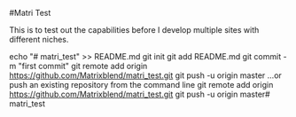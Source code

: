 #Matri Test

This is to test out the capabilities before I develop multiple sites with different niches. 

echo "# matri_test" >> README.md
git init
git add README.md
git commit -m "first commit"
git remote add origin https://github.com/Matrixblend/matri_test.git
git push -u origin master
…or push an existing repository from the command line
git remote add origin https://github.com/Matrixblend/matri_test.git
git push -u origin master# matri_test

